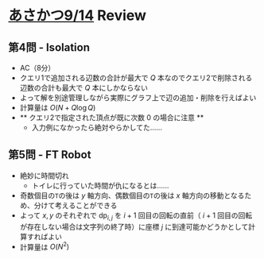 # [あさかつ9/14](https://kenkoooo.com/atcoder/#/contest/show/6b493a75-3db0-43e5-8119-37d958d6ad25) Review

## 第4問 - Isolation
- AC（8分）
- クエリ1で追加される辺数の合計が最大で $Q$ 本なのでクエリ2で削除される辺数の合計も最大で $Q$ 本にしかならない
- よって解を別途管理しながら実際にグラフ上で辺の追加・削除を行えばよい
- 計算量は $O(N + Q \log Q)$
- ** クエリ2で指定された頂点が既に次数 $0$ の場合に注意 **
  - 入力例になかったら絶対やらかしてた……

## 第5問 - FT Robot
- 絶妙に時間切れ
  - トイレに行っていた時間が仇になるとは……
- 奇数個目の`T`の後は $y$ 軸方向、偶数個目の`T`の後は $x$ 軸方向の移動となるため、分けて考えることができる
- よって $x,y$ のそれぞれで $\mathrm{dp}_{i,j}$ を $i+1$ 回目の回転の直前（ $i+1$ 回目の回転が存在しない場合は文字列の終了時）に座標 $j$ に到達可能かどうかとして計算すればよい
- 計算量は $O(N^2)$

